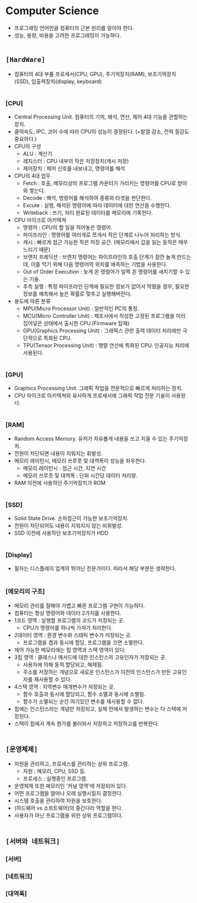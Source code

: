 # Computer Science
* 프로그래밍 언어만큼 컴퓨터의 근본 원리를 알아야 한다.
* 성능, 용량, 비용을 고려한 프로그래밍이 가능하다.<br><br>

## `[HardWare]`
* 컴퓨터의 4대 부품 프로세서(CPU, GPU), 주기억장치(RAM), 보조기억장치(SSD), 입출력장치(display, keyboard)<br><br>

### [CPU]
* Central Processing Unit. 컴퓨터의 기억, 해석, 연산, 제어 4대 기능을 관할하는 장치.
* 클럭속도, IPC, 코어 수에 따라 CPU의 성능이 결정된다. (+발열 감소, 전력 절감도 중요하다.)
* CPU의 구성
    * ALU : 계산기
    * 레지스터 : CPU 내부의 작은 저장장치(캐시 저장)
    * 제어장치 : 제어 신호를 내보내고, 명령어를 해석
* CPU의 4대 업무
    * Fetch : 호출, 메모리상의 프로그램 카운터가 가리키는 명령어를 CPU로 받아와 쌓는다.
    * Decode : 해석, 명령어를 해석하여 종류와 타겟을 판단한다.
    * Excute : 실행, 해석된 명령어에 따라 데이터에 대한 연산을 수행한다.
    * Writeback : 쓰기, 처리 완료된 데이터를 메모리에 기록한다.
* CPU 마이크로 아키텍쳐
    * 명령어 : CPU의 할 일을 적어놓은 명령어.
    * 파이프라인 : 명령어를 여러개로 쪼개서 작은 단계로 나누어 처리하는 방식.
    * 캐시 : 빠르게 접근 가능한 작은 저장 공간. (메모리에서 값을 읽는 동작은 매우 느리기 때문)
    * 브랜치 프레딕션 : 브랜치 명령어는 파이프라인의 호출 단계가 잠깐 놀게 만드는데, 이를 막기 위해 다음 명령어의 위치를 예측하는 기법을 사용한다.
    * Out of Order Execution : 늦게 온 명령어가 일찍 온 명령어를 새치기할 수 있는 기술.
    * 추측 실행 : 특정 파이프라인 단계에 필요한 정보가 없어서 막혔을 경우, 필요한 정보를 예측해서 높은 확률로 맞추고 실행해버린다.
* 용도에 따른 분류
    * MPU(Micro Processor Unit) : 일반적인 PC의 통칭.
    * MCU(Micro Controller Unit) : 제조사에서 작성한 고정된 프로그램을 미리 집어넣은 상태에서 출시한 CPU.(Firmware 탑재)
    * GPU(Graphics Processing Unit) : 그래픽스 관련 출력 데이터 처리에만 극단적으로 특화된 CPU.
    * TPU(Tensor Processing Unit) : 행렬 연산에 특화된 CPU. 인공지능 처리에 사용된다.<br><br>

### [GPU]
* Graphics Processing Unit. 그래픽 작업을 전문적으로 빠르게 처리하는 장치.
* CPU 마이크로 아키텍쳐와 유사하게 프로세서에 그래픽 작업 전문 기술이 사용된다.<br><br>

### [RAM]
* Random Access Memory. 유저가 자유롭게 내용을 쓰고 지울 수 있는 주기억장치.
* 전원이 차단되면 내용이 지워지는 휘발성.
* 메모리 레이턴시, 메모리 쓰루풋 및 대역폭이 성능을 좌우한다.
    * 메모리 레이턴시 : 접근 시간, 지연 시간
    * 메모리 쓰루풋 및 대역폭 : 단위 시간당 데이터 처리량.
* RAM 이전에 사용하던 주기억장치가 ROM<br><br>

### [SSD]
* Solid State Drive. 순차접근이 가능한 보조기억장치.
* 전원이 차단되어도 내용이 지워지지 않는 비휘발성.
* SSD 이전에 사용하던 보조기억장치가 HDD<br><br>

### [Display]
* 필자는 디스플레이 업계의 뛰어난 전문가이다. 따라서 해당 부분은 생략한다.<br><br>

### [메모리의 구조]
* 메모리 관리를 잘해야 가볍고 빠른 프로그램 구현이 가능하다.
* 컴퓨터는 항상 명령어와 데이터 2가지를 사용한다.
* 1코드 영역 : 실행할 프로그램의 코드가 저장되는 곳.
    * CPU가 명령어를 하나씩 가져가 처리한다.
* 2데이터 영역 : 환경 변수와 스태틱 변수가 저장되는 곳.
    * 프로그램을 켬과 동시에 할당, 프로그램을 끄면 소멸한다.
* 제어 가능한 메모리에는 힙 영역과 스택 영역이 있다.
* 3힙 영역 : 클래스나 메서드에 대한 인스턴스의 고유인자가 저장되는 곳. 
    * 사용자에 의해 동적 할당되고, 해제됨.
    * 주소를 저장하는 개념으로 새로운 인스턴스가 이전의 인스턴스가 만든 고유인자를 재사용할 수 있다.
* 4스택 영역 : 지역변수 매개변수가 저장되는 곳. 
    * 함수 호출과 동시에 할당되고, 함수 소멸과 동시에 소멸됨.
    * 함수가 소멸되는 순간 여기있던 변수를 재사용할 수 없다.
* 힙에는 인스턴스라는 개념만 저장되고, 실제 런에서 발생하는 변수는 다 스택에 저장된다.
* 스택이 힙에서 계속 뭔가를 불러와서 저장하고 저장하고를 반복한다.<br><br>



## `[운영체제]`
* 자원을 관리하고, 프로세스를 관리하는 상위 프로그램.
    * 자원 : 메모리, CPU, SSD 등.
    * 프로세스 : 실행중인 프로그램.
* 운영체제 또한 메모리인 '커널 영역'에 저장되어 있다.
* 어떤 프로그램을 얼마나 오래 실행시킬지 결정한다.
* 시스템 호출을 관리하여 자원을 보호한다.
* (하드웨어 vs 소프트웨어)의 중간다리 역할을 한다.
* 사용자가 아닌 프로그램을 위한 상위 프로그램이다.<br><br>



## `[서버와 네트워크]`
### [서버]
### [네트워크]
### [대역폭]